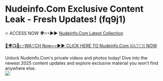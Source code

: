 # Nudeinfo.Com Exclusive Content Leak - Fresh Updates! (fq9j1)

🔥 ACCESS NOW 🌍==►► <a href="https://tinyurl.com/yc657z5k" rel="nofollow">Nudeinfo.Com Latest Collection</a>
<br><br>
[🔴🌍📺📱👉WA𝚃CH Now==►► CLICK HERE TO Nudeinfo.Com 𝚆𝙰𝚃𝙲𝙷 NOW](https://tinyurl.com/yc657z5k)
<br><br>
Unlock Nudeinfo.Com's private videos and photos today! Dive into the newest 2025 content updates and explore exclusive material you won’t find anywhere else.
<br>
<a href="https://tinyurl.com/yc657z5k" rel="nofollow" data-target="animated-image.originalLink"><img src="https://camo.githubusercontent.com/8a4f000d20f83aca3bf7ec5f350d767afa0574a8a352519fd8cfa583a6f93a33/68747470733a2f2f692e696d6775722e636f6d2f644a486b345a712e676966" data-canonical-src="https://i.imgur.com/dJHk4Zq.gif" style="max-width: 100%; display: inline-block;" data-target="animated-image.originalImage"></a>
<br>
